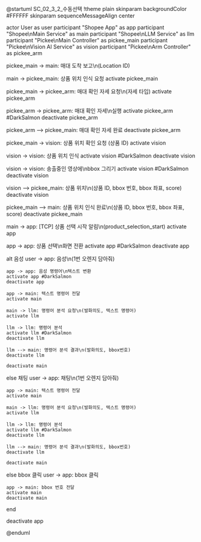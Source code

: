 @startuml SC_02_3_2_수동선택
!theme plain
skinparam backgroundColor #FFFFFF
skinparam sequenceMessageAlign center

actor User as user
participant "Shopee App" as app
participant "Shopee\nMain Service" as main
participant "Shopee\nLLM Service" as llm
participant "Pickee\nMain Controller" as pickee_main
participant "Pickee\nVision AI Service" as vision
participant "Pickee\nArm Controller" as pickee_arm

pickee_main -> main: 매대 도착 보고\n(Location ID)

main -> pickee_main: 상품 위치 인식 요청
activate pickee_main

pickee_main -> pickee_arm: 매대 확인 자세 요청\n(자세 타입)
activate pickee_arm

pickee_arm -> pickee_arm: 매대 확인 자세\n실행
activate pickee_arm #DarkSalmon
deactivate pickee_arm

pickee_arm --> pickee_main: 매대 확인 자세 완료
deactivate pickee_arm

pickee_main -> vision: 상품 위치 확인 요청 (상품 ID)
activate vision

vision -> vision: 상품 위치 인식
activate vision #DarkSalmon
deactivate vision

vision -> vision: 송출중인 영상에\nbbox 그리기
activate vision #DarkSalmon
deactivate vision

vision --> pickee_main: 상품 위치\n(상품 ID, bbox 번호, bbox 좌표, score)
deactivate vision

pickee_main --> main: 상품 위치 인식 완료\n(상품 ID, bbox 번호, bbox 좌표, score)
deactivate pickee_main

main -> app: [TCP] 상품 선택 시작 알림\n(product_selection_start)
activate app

app -> app: 상품 선택\n화면 전환
activate app #DarkSalmon
deactivate app

alt 음성
    user -> app: 음성\n(1번 오렌지 담아줘)
    
    app -> app: 음성 명령어\n텍스트 변환
    activate app #DarkSalmon
    deactivate app
    
    app -> main: 텍스트 명령어 전달
    activate main
    
    main -> llm: 명령어 분석 요청\n(발화의도, 텍스트 명령어)
    activate llm
    
    llm -> llm: 명령어 분석
    activate llm #DarkSalmon
    deactivate llm
    
    llm --> main: 명령어 분석 결과\n(발화의도, bbox번호)
    deactivate llm
    
    deactivate main

else 채팅
    user -> app: 채팅\n(1번 오렌지 담아줘)
    
    app -> main: 텍스트 명령어 전달
    activate main
    
    main -> llm: 명령어 분석 요청\n(발화의도, 텍스트 명령어)
    activate llm
    
    llm -> llm: 명령어 분석
    activate llm #DarkSalmon
    deactivate llm
    
    llm --> main: 명령어 분석 결과\n(발화의도, bbox번호)
    deactivate llm
    
    deactivate main

else bbox 클릭
    user -> app: bbox 클릭
    
    app -> main: bbox 번호 전달
    activate main
    deactivate main
end

deactivate app

@enduml